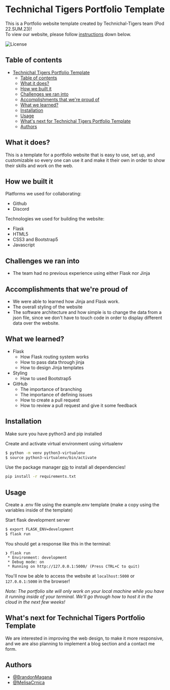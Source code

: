 
# Technichal Tigers Portfolio Template

This is a Portfolio website template created by Technichal-Tigers team (Pod 22.SUM.23)!<br />
To view our website, please follow [instructions](#installation) down below.

![License](https://img.shields.io/github/license/calvh/mlh-portfolio)

## Table of contents

- [Technichal Tigers Portfolio Template](#technichal-tigers-portfolio-template)
  - [Table of contents](#table-of-contents)
  - [What it does?](#what-it-does)
  - [How we built it](#how-we-built-it)
  - [Challenges we ran into](#challenges-we-ran-into)
  - [Accomplishments that we're proud of](#accomplishments-that-were-proud-of)
  - [What we learned?](#what-we-learned)
  - [Installation](#installation)
  - [Usage](#usage)
  - [What's next for Technichal Tigers Portfolio Template](#whats-next-for-technichal-tigers-portfolio-template)
  - [Authors](#authors)
## What it does?
This is a template for a portfolio website that is easy to use, set up, 
and customizable so every one can use it and make it their own in order 
to show their skills and work on the web.

## How we built it
Platforms we used for collaborating:
 - Github 
 - Discord

Technologies we used for building the website:
 - Flask
 - HTML5
 - CSS3 and Bootstrap5
 - Javascript 

## Challenges we ran into
 - The team had no previous experience using either Flask nor Jinja

## Accomplishments that we're proud of
 - We were able to learned how Jinja and Flask work.
 - The overall styling of the website
 - The software architecture and how simple is to change the data from a json file, since we don't have to touch code in order to display different data over the website.

##  What we learned?
 - Flask
    - How Flask routing  system works 
    - How to pass data through jinja
    - How to design Jinja templates
 - Styling
    - How to used Bootstrap5
 - GitHub
    - The importance of branching
    - The importance of defining issues 
    - How to create a pull request
    - How to review a pull request and give it some feedback
## Installation

Make sure you have python3 and pip installed

Create and activate virtual environment using virtualenv
```bash
$ python -m venv python3-virtualenv
$ source python3-virtualenv/bin/activate
```

Use the package manager [pip](https://pip.pypa.io/en/stable/) to install all dependencies!

```bash
pip install -r requirements.txt
```

## Usage

Create a .env file using the example.env template (make a copy using the variables inside of the template)

Start flask development server
```bash
$ export FLASK_ENV=development
$ flask run
```

You should get a response like this in the terminal:
```
❯ flask run
 * Environment: development
 * Debug mode: on
 * Running on http://127.0.0.1:5000/ (Press CTRL+C to quit)
```

You'll now be able to access the website at `localhost:5000` or `127.0.0.1:5000` in the browser! 

*Note: The portfolio site will only work on your local machine while you have it running inside of your terminal. We'll go through how to host it in the cloud in the next few weeks!* 
    
## What's next for Technichal Tigers Portfolio Template

We are interested in improving the web design, to make it more responsive, and we are also planning to implement a blog section and a contact me form.
## Authors

- [@BrandonMagana](https://github.com/BrandonMagana)
- [@MelisaCrnica](https://github.com/melisacrnica)
